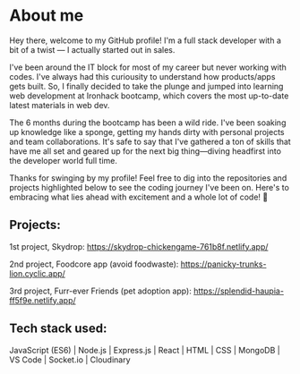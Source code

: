 <h1>About me</h1>

Hey there, welcome to my GitHub profile! I'm a full stack developer with a bit of a twist — I actually started out in sales.

I've been around the IT block for most of my career but never working with codes. I've always had this curiousity to understand how products/apps gets built. So, I finally decided to take the plunge and jumped into learning web development at Ironhack bootcamp, which covers the most up-to-date latest materials in web dev.

The 6 months during the bootcamp has been a wild ride. I've been soaking up knowledge like a sponge, getting my hands dirty with personal projects and team collaborations. It's safe to say that I've gathered a ton of skills that have me all set and geared up for the next big thing—diving headfirst into the developer world full time.

Thanks for swinging by my profile! Feel free to dig into the repositories and projects highlighted below to see the coding journey I've been on. 
Here's to embracing what lies ahead with excitement and a whole lot of code! 🍻

<h2>Projects:</h2>

1st project, Skydrop: https://skydrop-chickengame-761b8f.netlify.app/

2nd project, Foodcore app (avoid foodwaste): https://panicky-trunks-lion.cyclic.app/

3rd project, Furr-ever Friends (pet adoption app): https://splendid-haupia-ff5f9e.netlify.app/ 


<h2>Tech stack used:</h2>

JavaScript (ES6) | Node.js | Express.js | React | HTML | CSS | MongoDB | VS Code | Socket.io | Cloudinary




<!--
**Kharisma2806/kharisma2806** is a ✨ _special_ ✨ repository because its `README.md` (this file) appears on your GitHub profile.

Here are some ideas to get you started:

- 🔭 I’m currently working on ...
- 🌱 I’m currently learning ...
- 👯 I’m looking to collaborate on ...
- 🤔 I’m looking for help with ...
- 💬 Ask me about ...
- 📫 How to reach me: ...
- 😄 Pronouns: ...
- ⚡ Fun fact: ...
-->
